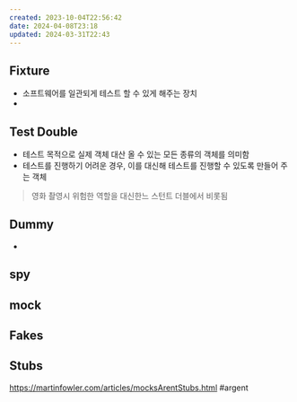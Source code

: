 ```yaml
---
created: 2023-10-04T22:56:42
date: 2024-04-08T23:18
updated: 2024-03-31T22:43
---
```

## Fixture
- 소프트웨어를 일관되게 테스트 할 수 있게 해주는 장치
- 

## Test Double
- 테스트 목적으로 실제 객체 대산 올 수 있는 모든 종류의 객체를 의미함
- 테스트를 진행하기 어려운 경우, 이를 대신해 테스트를 진행할 수 있도록 만들어 주는 객체
> 영화 촬영시 위험한 역할을 대신한느 스턴트 더블에서 비롯됨

## Dummy
- 

## spy
## mock
## Fakes
## Stubs



https://martinfowler.com/articles/mocksArentStubs.html
#argent